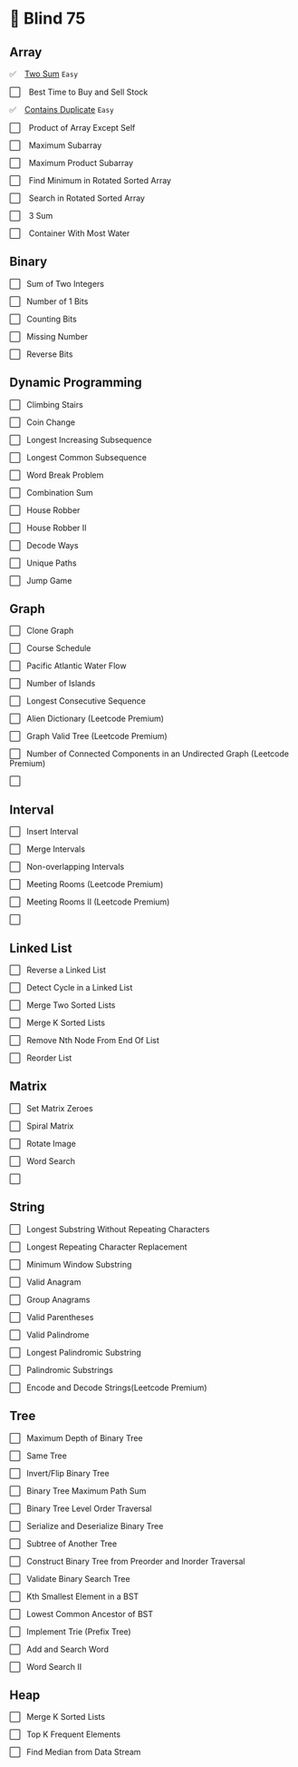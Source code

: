 <!-- https://docs.google.com/spreadsheets/d/1A2PaQKcdwO_lwxz9bAnxXnIQayCouZP6d-ENrBz_NXc/edit#gid=0 -->

# 🧠  Blind 75
## Array
✅ &ensp; [Two Sum](https://leetcode.com/problems/two-sum/) `Easy`

⬜ &ensp; Best Time to Buy and Sell Stock

✅ &ensp; [Contains Duplicate](https://leetcode.com/problems/contains-duplicate/) `Easy`

⬜ &ensp; Product of Array Except Self

⬜ &ensp; Maximum Subarray

⬜ &ensp; Maximum Product Subarray

⬜ &ensp; Find Minimum in Rotated Sorted Array

⬜ &ensp; Search in Rotated Sorted Array

⬜ &ensp; 3 Sum

⬜ &ensp; Container With Most Water

## Binary
⬜ &ensp;Sum of Two Integers

⬜ &ensp;Number of 1 Bits

⬜ &ensp;Counting Bits

⬜ &ensp;Missing Number

⬜ &ensp;Reverse Bits

## Dynamic Programming
⬜ &ensp;Climbing Stairs

⬜ &ensp;Coin Change

⬜ &ensp;Longest Increasing Subsequence

⬜ &ensp;Longest Common Subsequence

⬜ &ensp;Word Break Problem

⬜ &ensp;Combination Sum

⬜ &ensp;House Robber

⬜ &ensp;House Robber II

⬜ &ensp;Decode Ways

⬜ &ensp;Unique Paths

⬜ &ensp;Jump Game

## Graph
⬜ &ensp;Clone Graph

⬜ &ensp;Course Schedule

⬜ &ensp;Pacific Atlantic Water Flow

⬜ &ensp;Number of Islands

⬜ &ensp;Longest Consecutive Sequence

⬜ &ensp;Alien Dictionary (Leetcode Premium)

⬜ &ensp;Graph Valid Tree (Leetcode Premium)

⬜ &ensp;Number of Connected Components in an Undirected Graph (Leetcode Premium)

⬜ &ensp;

## Interval
⬜ &ensp;Insert Interval

⬜ &ensp;Merge Intervals

⬜ &ensp;Non-overlapping Intervals

⬜ &ensp;Meeting Rooms (Leetcode Premium)

⬜ &ensp;Meeting Rooms II (Leetcode Premium)

⬜ &ensp;

## Linked List

⬜ &ensp;Reverse a Linked List

⬜ &ensp;Detect Cycle in a Linked List

⬜ &ensp;Merge Two Sorted Lists

⬜ &ensp;Merge K Sorted Lists

⬜ &ensp;Remove Nth Node From End Of List

⬜ &ensp;Reorder List

## Matrix

⬜ &ensp;Set Matrix Zeroes

⬜ &ensp;Spiral Matrix

⬜ &ensp;Rotate Image

⬜ &ensp;Word Search

⬜ &ensp;

## String

⬜ &ensp;Longest Substring Without 
Repeating Characters

⬜ &ensp;Longest Repeating Character 
Replacement

⬜ &ensp;Minimum Window Substring

⬜ &ensp;Valid Anagram

⬜ &ensp;Group Anagrams

⬜ &ensp;Valid Parentheses

⬜ &ensp;Valid Palindrome

⬜ &ensp;Longest Palindromic Substring

⬜ &ensp;Palindromic Substrings

⬜ &ensp;Encode and Decode Strings(Leetcode Premium)

## Tree

⬜ &ensp;Maximum Depth of Binary Tree

⬜ &ensp;Same Tree

⬜ &ensp;Invert/Flip Binary Tree

⬜ &ensp;Binary Tree Maximum Path Sum

⬜ &ensp;Binary Tree Level Order 
Traversal

⬜ &ensp;Serialize and Deserialize Binary Tree

⬜ &ensp;Subtree of Another Tree

⬜ &ensp;Construct Binary Tree from 
Preorder and Inorder Traversal

⬜ &ensp;Validate Binary Search Tree

⬜ &ensp;Kth Smallest Element in a BST

⬜ &ensp;Lowest Common Ancestor of BST

⬜ &ensp;Implement Trie (Prefix Tree)

⬜ &ensp;Add and Search Word

⬜ &ensp;Word Search II

## Heap

⬜ &ensp;Merge K Sorted Lists

⬜ &ensp;Top K Frequent Elements

⬜ &ensp;Find Median from Data Stream